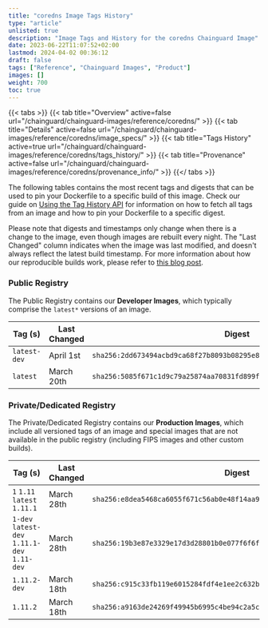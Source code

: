 ```yaml
---
title: "coredns Image Tags History"
type: "article"
unlisted: true
description: "Image Tags and History for the coredns Chainguard Image"
date: 2023-06-22T11:07:52+02:00
lastmod: 2024-04-02 00:36:12
draft: false
tags: ["Reference", "Chainguard Images", "Product"]
images: []
weight: 700
toc: true
---
```


{{< tabs >}}
{{< tab title="Overview" active=false url="/chainguard/chainguard-images/reference/coredns/" >}}
{{< tab title="Details" active=false url="/chainguard/chainguard-images/reference/coredns/image_specs/" >}}
{{< tab title="Tags History" active=true url="/chainguard/chainguard-images/reference/coredns/tags_history/" >}}
{{< tab title="Provenance" active=false url="/chainguard/chainguard-images/reference/coredns/provenance_info/" >}}
{{</ tabs >}}

The following tables contains the most recent tags and digests that can be used to pin your Dockerfile to a specific build of this image. Check our guide on [Using the Tag History API](/chainguard/chainguard-images/using-the-tag-history-api/) for information on how to fetch all tags from an image and how to pin your Dockerfile to a specific digest.

Please note that digests and timestamps only change when there is a change to the image, even though images are rebuilt every night. The "Last Changed" column indicates when the image was last modified, and doesn't always reflect the latest build timestamp. For more information about how our reproducible builds work, please refer to [this blog post](https://www.chainguard.dev/unchained/reproducing-chainguards-reproducible-image-builds).

### Public Registry
The Public Registry contains our **Developer Images**, which typically comprise the `latest*` versions of an image.

| Tag (s)       | Last Changed | Digest                                                                    |
|---------------|--------------|---------------------------------------------------------------------------|
|  `latest-dev` | April 1st    | `sha256:2dd673494acbd9ca68f27b8093b08295e8f23b7f25ff34f278cfc6743f555745` |
|  `latest`     | March 20th   | `sha256:5085f671c1d9c79a25874aa70831fd899ff472891c2b3dcb93fd65497def89c5` |


### Private/Dedicated Registry
The Private/Dedicated Registry contains our **Production Images**, which include all versioned tags of an image and special images that are not available in the public registry (including FIPS images and other custom builds).

| Tag (s)                                       | Last Changed | Digest                                                                    |
|-----------------------------------------------|--------------|---------------------------------------------------------------------------|
|  `1` `1.11` `latest` `1.11.1`                 | March 28th   | `sha256:e8dea5468ca6055f671c56ab0e48f14aa9582da1a6d836756a03f7525b743719` |
|  `1-dev` `latest-dev` `1.11.1-dev` `1.11-dev` | March 28th   | `sha256:19b3e87e3329e17d3d28801b0e077f6f6f591a4d04b65aea56144c2f56afc92c` |
|  `1.11.2-dev`                                 | March 18th   | `sha256:c915c33fb119e6015284fdf4e1ee2c632b8231e6789552500ea588daadeb1c12` |
|  `1.11.2`                                     | March 18th   | `sha256:a9163de24269f49945b6995c4be94c2a5ce0d1f8a1c189e4506acc301bd38081` |

